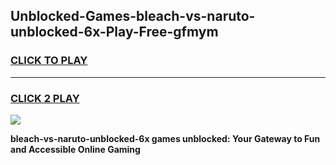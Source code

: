 
## Unblocked-Games-bleach-vs-naruto-unblocked-6x-Play-Free-gfmym
<h3>
<a href="https://premium76.site?title=bleach-vs-naruto-unblocked-6x&ref=23A">CLICK TO PLAY</a></h3>
<hr>

<h3>
<a href="https://premium76.site?title=bleach-vs-naruto-unblocked-6x&ref=23A">CLICK 2 PLAY</a>
  
</h3>

<a href="https://premium76.site?title=bleach-vs-naruto-unblocked-6x&ref=23A"><img src="https://clearcache.store/games.png"></a>


**bleach-vs-naruto-unblocked-6x games unblocked: Your Gateway to Fun and Accessible Online Gaming**
